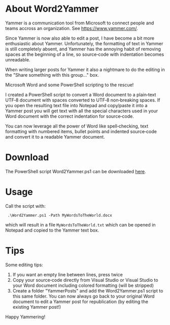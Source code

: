 # About Word2Yammer

Yammer is a communication tool from Microsoft to connect people and teams accross an organization. See https://www.yammer.com/.

Since Yammer is now also able to edit a post, I have become a bit more enthusiastic about Yammer. Unfortunately, the formatting of text in Yammer is still completely absent, and Yammer has the annoying habit of removing spaces at the beginning of a line, so source‑code with indentation becomes unreadable.

When writing larger posts for Yammer it also a nightmare to do the editing in the "Share something with this group..." box.

Microsoft Word and some PowerShell scripting to the rescue!

I created a PowerShell script to convert a Word document to a plain‑text UTF‑8 document with spaces converted to UTF‑8 non‑breaking spaces. If you open the resulting text file into Notepad and copy/paste it into a Yammer post you will get text with all the special characters used in your Word document with the correct indentation for source‑code.

You can now leverage all the power of Word like spell‑checking, text formatting with numbered items, bullet points and indented source‑code and convert it to a readable Yammer document.

# Download

The PowerShell script Word2Yammer.ps1 can be downloaded [here](https://raw.githubusercontent.com/svdoever/Word2Yammer/master/Word2Yammer.ps1).

# Usage 

Call the script with:

```
 .\Word2Yammer.ps1 ‑Path MyWordsToTheWorld.docx
```

which will result in a file ```MyWordsToTheWorld.txt``` which can be opened in Notepad and copied to the Yammer text box.

# Tips

Some editing tips:

1. If you want an empty line between lines, press <ENTER> twice
2. Copy your source‑code directly from Visual Studio or Visual Studio to your Word document including colored formatting (will be stripped)
3. Create a folder "YammerPosts"  and add the Word2Yammer.ps1 script to this same folder. You can now always go back to your original Word document to edit a Yammer post for republication (by editing the existing Yammer post!)

Happy Yammering!
